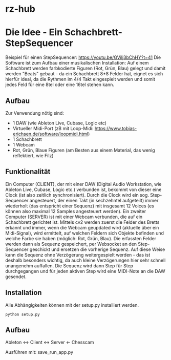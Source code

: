 # rz-hub

# Die Idee - Ein Schachbrett-StepSequencer

Beispiel für einen StepSequencer: https://youtu.be/GVilj3bChHY?t=41
Die Software ist zum Aufbau einer musikalischen Installation: Auf einem Schachbrett werden farbkodierte Figuren (Rot, Grün, Blau) gelegt und damit werden "Beats" gebaut - da ein Schachbrett 8*8 Felder hat, eignet es sich hierfür ideal, da die Rythmen im 4/4 Takt eingespielt werden und somit jedes Feld für eine 8tel oder eine 16tel stehen kann. 

## Aufbau

Zur Verwendung nötig sind: 
- 1 DAW (wie Ableton Live, Cubase, Logic etc)
- Virtueller Midi-Port (zB mit Loop-Midi: https://www.tobias-erichsen.de/software/loopmidi.html)
- 1 Schachbrett
- 1 Webcam
- Rot, Grün, Blaue Figuren (am Besten aus einem Material, das wenig reflektiert, wie Filz)


## Funktionalität

Ein Computer (CLIENT), der mit einer DAW (Digital Audio Workstation, wie Ableton Live, Cubase, Logic etc.) verbunden ist, bekommt von dieser eine Clock (ist also zeitlich synchronisiert). Durch die Clock wird ein sog. Step-Sequencer angesteuert, der einen Takt (in sechzehntel aufgeteilt) immer wiederholt (das entspricht einer Sequenz) mit insgesamt 12 Voices (es können also maximal 12 Samples angesteuert werden). 
Ein zweiter Computer (SERVER) ist mit einer Webcam verbunden, die auf ein Schachbrett gerichtet ist. Mittels cv2 werden zuerst die Felder des Bretts erkannt und immer, wenn die Webcam geupdated wird (aktuelle über ein Midi-Signal), wird ermittelt, auf welchen Feldern sich Objekte befinden und welche Farbe sie haben (möglich: Rot, Grün, Blau). Die erfassten Felder werden dann als Sequenz gespeichert, per Websocket an den Step-Sequencer geschickt und ersetzen die vorherige Sequenz. Auf diese Weise kann die Sequenz ohne Verzögerung weitergespielt werden - das ist deshalb besonders wichtig, da auch kleine Verzögerungen hier sehr schnell unangenehm auffallen.
Die Sequenz wird dann Step für Step durchgegangen und für jeden aktiven Step wird eine MIDI-Note an die DAW gesendet.



## Installation

Alle Abhängigkeiten können mit der setup.py installiert werden.
```
python setup.py
```

## Aufbau

Ableton <-> Client  <-> Server <- Chesscam

Ausführen mit: save_run_app.py

